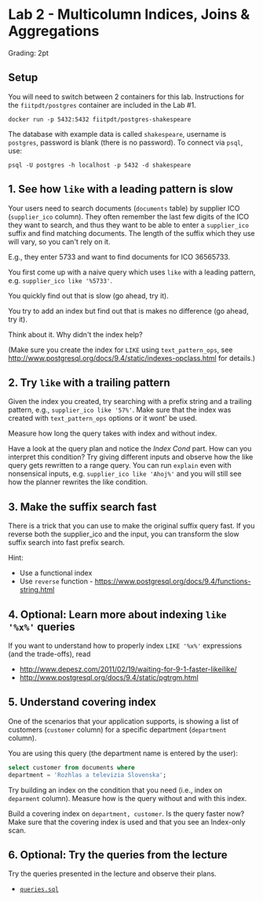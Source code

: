 # Lab 2 - Multicolumn Indices, Joins & Aggregations

Grading: 2pt

## Setup

You will need to switch between 2 containers for this lab. Instructions for the `fiitpdt/postgres` container are included in the Lab #1.

```
docker run -p 5432:5432 fiitpdt/postgres-shakespeare
```

The database with example data is called `shakespeare`, username is `postgres`, password is blank (there is no password). To connect via `psql`, use:

```
psql -U postgres -h localhost -p 5432 -d shakespeare
```

## 1. See how `like` with a leading pattern is slow

Your users need to search documents (`documents` table) by supplier ICO (`supplier_ico` column).
They often remember the last few digits of the ICO they want to search, and thus
they want to be able to enter a `supplier_ico` suffix and find matching
documents. The length of the suffix which they use will vary, so you can't rely on it.

E.g., they enter 5733 and want to find documents for ICO 36565733.

You first come up with a naive query which uses `like` with a leading pattern, e.g. `supplier_ico like '%5733'`.

You quickly find out that is slow (go ahead, try it).

You try to add an index but find out that is makes no difference (go ahead, try it).

Think about it. Why didn't the index help?

(Make sure you create the index for `LIKE` using `text_pattern_ops`, see http://www.postgresql.org/docs/9.4/static/indexes-opclass.html for details.)


## 2. Try `like` with a trailing pattern

Given the index you created, try searching with a prefix string and a trailing pattern, e.g., `supplier_ico like '57%'`.
Make sure that the index was created with `text_pattern_ops` options or it wont' be used.

Measure how long the query takes with index and without index.

Have a look at the query plan and notice the *Index Cond* part. How can you
interpret this condition? Try giving different inputs and observe how the like
query gets rewritten to a range query. You can run `explain` even with
nonsensical inputs, e.g. `supplier_ico like 'Ahoj%'` and you will still see how
the planner rewrites the like condition.

## 3. Make the suffix search fast

There is a trick that you can use to make the original suffix query fast. If
you reverse both the supplier_ico and the input, you can transform the slow
suffix search into fast prefix search.

Hint:
- Use a functional index
- Use `reverse` function - https://www.postgresql.org/docs/9.4/functions-string.html

## 4. Optional: Learn more about indexing `like '%x%'` queries

If you want to understand how to properly index `LIKE '%x%'` expressions (and the trade-offs), read

- http://www.depesz.com/2011/02/19/waiting-for-9-1-faster-likeilike/
- http://www.postgresql.org/docs/9.4/static/pgtrgm.html

## 5. Understand covering index

One of the scenarios that your application supports, is showing a list of
customers (`customer` column) for a specific department (`department` column).

You are using this query (the department name is entered by the user):

```sql
select customer from documents where
department = 'Rozhlas a televizia Slovenska';
```

Try building an index on the condition that you need (i.e., index on `deparment` column). Measure how is the query without and with this index.

Build a covering index on `department, customer`. Is the query faster now?
Make sure that the covering index is used and that you see an Index-only scan.

## 6. Optional: Try the queries from the lecture

Try the queries presented in the lecture and observe their plans.

- [`queries.sql`](queries.sql)
